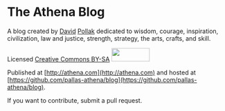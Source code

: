# The Athena Blog #

A blog created by [David](https://twitter.com/dpp) [Pollak](http://blog.goodstuff.im) dedicated to
wisdom, courage, inspiration, civilization, law and justice, strength, strategy, the arts, crafts, and skill.

Licensed [Creative Commons BY-SA](http://creativecommons.org/licenses/by-sa/3.0/) <img width="88" height="31" alt="" src="http://i.creativecommons.org/l/by-sa/3.0/88x31.png">

Published at [http://athena.com](http://athena.com) and hosted at [https://github.com/pallas-athena/blog](https://github.com/pallas-athena/blog).

If you want to contribute, submit a pull request.
